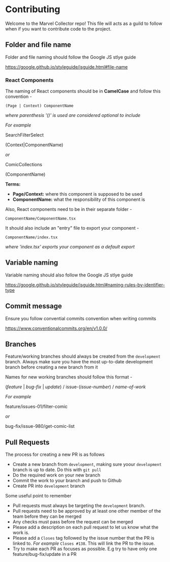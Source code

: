 # Contributing

Welcome to the Marvel Collector repo! This file will acts as a guild to follow when if you want to contribute code to the project.

## Folder and file name

Folder and file naming should follow the Google JS stlye guide

https://google.github.io/styleguide/jsguide.html#file-name

### React Components

The naming of React components should be in **CamelCase** and follow this convention -

`(Page | Context) ComponentName`

_where parenthesis '()' is used are considered optional to include_

_For example_

SearchFilterSelect

(Context|ComponentName)

_or_

ComicCollections

(ComponentName)

**Terms:**

- **Page/Context:** where this component is supposed to be used
- **ComponentName:** what the responsibility of this component is

Also, React components need to be in their separate folder -

`ComponentName/ComponentName.tsx`

It should also include an "entry" file to export your component -

`ComponentName/index.tsx`

_where 'index.tsx' exports your component as a default export_

## Variable naming

Variable naming should also follow the Google JS stlye guide

https://google.github.io/styleguide/jsguide.html#naming-rules-by-identifier-type

## Commit message

Ensure you follow convential commits convention when writing commits

https://www.conventionalcommits.org/en/v1.0.0/

## Branches

Feature/working branches should always be created from the `development` branch. Always make sure you have the most up-to-date development branch before creating
a new branch from it

Names for new working branches should follow this format -

(_feature_ | _bug-fix_ | _update_) / issue-(_issue-number_) / _name-of-work_

_For example_

feature/issues-01/filter-comic

_or_

bug-fix/issue-980/get-comic-list

## Pull Requests

The process for creating a new PR is as follows

- Create a new branch from `development`, making sure yoour `development` branch is up to date. Do this with `git pull`
- Do the required work on your new branch
- Commit the work to your branch and push to Github
- Create PR into `development` branch

Some useful point to remember

- Pull requests must always be targeting the `development` branch.
- Pull requests need to be approved by at least one other member of the team before they can be merged
- Any checks must pass before the request can be merged
- Please add a description on each pull request to let us know what the work is.
- Please add a `Closes` tag followed by the issue number that the PR is linked to. _For example_ `Closes #138`. This will link the PR to the issue.
- Try to make each PR as focuses as possible. E.g try to have only one feature/bug-fix/update in a PR
